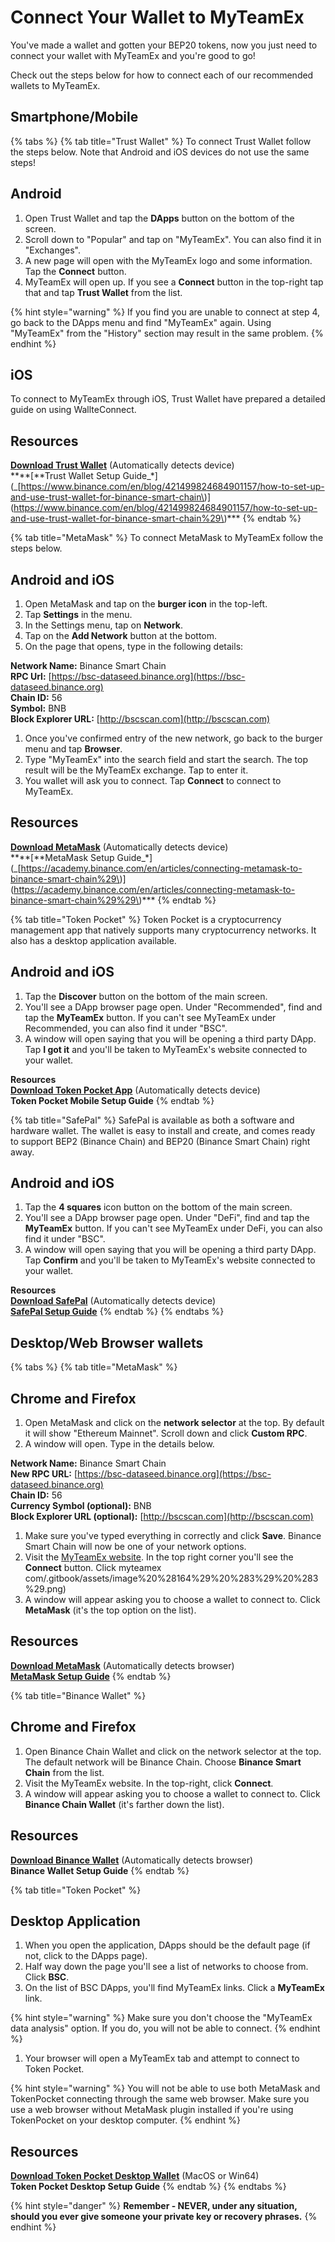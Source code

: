 # Connect Your Wallet to MyTeamEx

You've made a wallet and gotten your BEP20 tokens, now you just need to connect your wallet with MyTeamEx and you're good to go!

Check out the steps below for how to connect each of our recommended wallets to MyTeamEx.

## Smartphone/Mobile

{% tabs %}
{% tab title="Trust Wallet" %}
To connect Trust Wallet follow the steps below. Note that Android and iOS devices do not use the same steps!

## Android

1. Open Trust Wallet and tap the **DApps** button on the bottom of the screen.
2. Scroll down to "Popular" and tap on "MyTeamEx". You can also find it in "Exchanges".
3. A new page will open with the MyTeamEx logo and some information. Tap the **Connect** button.
4. MyTeamEx will open up. If you see a **Connect** button in the top-right tap that and tap **Trust Wallet** from the list.

{% hint style="warning" %}
If you find you are unable to connect at step 4, go back to the DApps menu and find "MyTeamEx" again. Using "MyTeamEx" from the "History" section may result in the same problem.
{% endhint %}

## iOS

To connect to MyTeamEx through iOS, Trust Wallet have prepared a detailed guide on using WallteConnect.

## **Resources**

[**Download Trust Wallet**](https://trustwallet.com/) \(Automatically detects device\)  
**\*\*\[**Trust Wallet Setup Guide_\*\]\(_[https://www.binance.com/en/blog/421499824684901157/how-to-set-up-and-use-trust-wallet-for-binance-smart-chain\)\](https://www.binance.com/en/blog/421499824684901157/how-to-set-up-and-use-trust-wallet-for-binance-smart-chain%29\)\*\*\*
{% endtab %}

{% tab title="MetaMask" %}
To connect MetaMask to MyTeamEx follow the steps below.

## Android and iOS

1. Open MetaMask and tap on the **burger icon** in the top-left.
2. Tap **Settings** in the menu.
3. In the Settings menu, tap on **Network**.
4. Tap on the **Add Network** button at the bottom.
5. On the page that opens, type in the following details:

**Network Name:** Binance Smart Chain  
**RPC Url:** [https://bsc-dataseed.binance.org](https://bsc-dataseed.binance.org)  
**Chain ID:** 56  
**Symbol:** BNB  
**Block Explorer URL:** [http://bscscan.com](http://bscscan.com)

1. Once you've confirmed entry of the new network, go back to the burger menu and tap **Browser**.
2. Type "MyTeamEx" into the search field and start the search. The top result will be the MyTeamEx exchange. Tap to enter it.
3. You wallet will ask you to connect. Tap **Connect** to connect to MyTeamEx.

## Resources

[**Download MetaMask**](https://metamask.io/download.html) \(Automatically detects device\)  
**\*\*\[**MetaMask Setup Guide_\*\]\(_[https://academy.binance.com/en/articles/connecting-metamask-to-binance-smart-chain%29\)\](https://academy.binance.com/en/articles/connecting-metamask-to-binance-smart-chain%29%29\)\*\*\*
{% endtab %}

{% tab title="Token Pocket" %}
Token Pocket is a cryptocurrency management app that natively supports many cryptocurrency networks. It also has a desktop application available.

## **Android and iOS**

1. Tap the **Discover** button on the bottom of the main screen.
2. You'll see a DApp browser page open. Under "Recommended", find and tap the **MyTeamEx** button. If you can't see MyTeamEx under Recommended, you can also find it under "BSC".
3. A window will open saying that you will be opening a third party DApp. Tap **I got it** and you'll be taken to MyTeamEx's website connected to your wallet.

**Resources**  
[**Download Token Pocket App**](https://www.tokenpocket.pro/en/download/app) \(Automatically detects device\)  
**Token Pocket Mobile Setup Guide**
{% endtab %}

{% tab title="SafePal" %}
SafePal is available as both a software and hardware wallet. The wallet is easy to install and create, and comes ready to support BEP2 \(Binance Chain\) and BEP20 \(Binance Smart Chain\) right away.

## **Android and iOS**

1. Tap the **4 squares** icon button on the bottom of the main screen.
2. You'll see a DApp browser page open. Under "DeFi", find and tap the **MyTeamEx** button. If you can't see MyTeamEx under DeFi, you can also find it under "BSC".
3. A window will open saying that you will be opening a third party DApp. Tap **Confirm** and you'll be taken to MyTeamEx's website connected to your wallet.

**Resources**  
​[**Download SafePal**](https://safepal.io/download) \(Automatically detects device\)  
[**SafePal Setup Guide**](https://blog.safepal.io/binance-smart-chain-x-safepal/)
{% endtab %}
{% endtabs %}

## **Desktop/Web Browser wallets**

{% tabs %}
{% tab title="MetaMask" %}
## Chrome and Firefox

1. Open MetaMask and click on the **network selector** at the top. By default it will show "Ethereum Mainnet". Scroll down and click **Custom RPC**.
2. A window will open. Type in the details below.

**Network Name:** Binance Smart Chain  
**New RPC URL:** [https://bsc-dataseed.binance.org](https://bsc-dataseed.binance.org)  
**Chain ID:** 56  
**Currency Symbol \(optional\):** BNB  
**Block Explorer URL \(optional\):** [http://bscscan.com](http://bscscan.com)

1. Make sure you've typed everything in correctly and click **Save**. Binance Smart Chain will now be one of your network options.
2. Visit the [MyTeamEx website](https://myteamex.com/). In the top right corner you'll see the **Connect** button. Click myteamex com/.gitbook/assets/image%20%28164%29%20%283%29%20%283%29.png\)
3. A window will appear asking you to choose a wallet to connect to. Click **MetaMask** \(it's the top option on the list\).

## Resources

[**Download MetaMask**](https://metamask.io/download.html) \(Automatically detects browser\)  
[**MetaMask Setup Guide**](https://academy.binance.com/en/articles/connecting-metamask-to-binance-smart-chain)
{% endtab %}

{% tab title="Binance Wallet" %}
## Chrome and Firefox

1. Open Binance Chain Wallet and click on the network selector at the top. The default network will be Binance Chain. Choose **Binance Smart Chain** from the list.
2. Visit the MyTeamEx website. In the top-right, click **Connect**.
3. A window will appear asking you to choose a wallet to connect to. Click **Binance Chain Wallet** \(it's farther down the list\).

## Resources

[**Download Binance Wallet**](https://www.binance.org/en) \(Automatically detects browser\)  
**Binance Wallet Setup Guide**
{% endtab %}

{% tab title="Token Pocket" %}
## Desktop Application

1. When you open the application, DApps should be the default page \(if not, click to the DApps page\).
2. Half way down the page you'll see a list of networks to choose from. Click **BSC**.
3. On the list of BSC DApps, you'll find MyTeamEx links. Click a **MyTeamEx** link.

{% hint style="warning" %}
Make sure you don't choose the "MyTeamEx data analysis" option. If you do, you will not be able to connect.
{% endhint %}

1. Your browser will open a MyTeamEx tab and attempt to connect to Token Pocket.

{% hint style="warning" %}
You will not be able to use both MetaMask and TokenPocket connecting through the same web browser. Make sure you use a web browser without MetaMask plugin installed if you're using TokenPocket on your desktop computer.
{% endhint %}

## Resources

[**Download Token Pocket Desktop Wallet**](https://www.tokenpocket.pro/en/download/pc) \(MacOS or Win64\)  
**Token Pocket Desktop Setup Guide**
{% endtab %}
{% endtabs %}

{% hint style="danger" %}
**Remember - NEVER, under any situation, should you ever give someone your private key or recovery phrases.**
{% endhint %}

